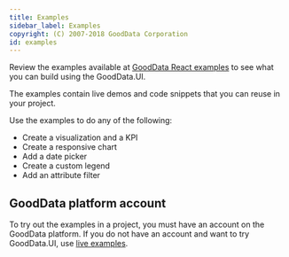 ```yaml
---
title: Examples
sidebar_label: Examples
copyright: (C) 2007-2018 GoodData Corporation
id: examples
---
```


Review the examples available at [GoodData React examples](https://github.com/gooddata/gooddata-react-components/tree/master/examples) to see what you can build using the GoodData.UI.

The examples contain live demos and code snippets that you can reuse in your project.

Use the examples to do any of the following:
* Create a visualization and a KPI
* Create a responsive chart
* Add a date picker
* Create a custom legend
* Add an attribute filter


## GoodData platform account

To try out the examples in a project, you must have an account on the GoodData platform. If you do not have an account and want to try GoodData.UI, use [live examples]().
